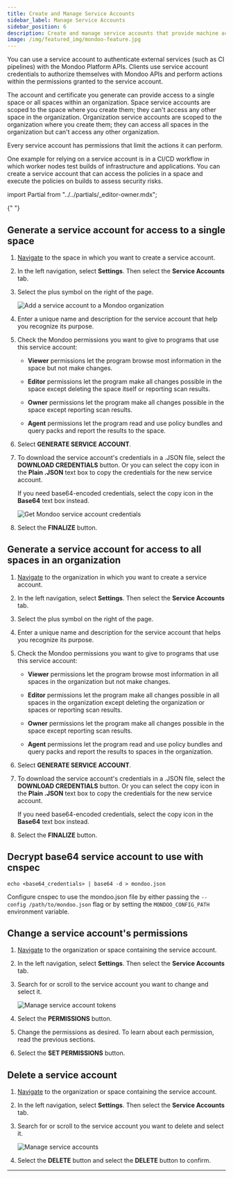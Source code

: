```yaml
---
title: Create and Manage Service Accounts
sidebar_label: Manage Service Accounts
sidebar_position: 6
description: Create and manage service accounts that provide machine access to Mondoo Platform.
image: /img/featured_img/mondoo-feature.jpg
---
```


You can use a service account to authenticate external services (such as CI pipelines) with the Mondoo Platform APIs. Clients use service account credentials to authorize themselves with Mondoo APIs and perform actions within the permissions granted to the service account.

The account and certificate you generate can provide access to a single space or all spaces within an organization. Space service accounts are scoped to the space where you create them; they can't access any other space in the organization. Organization service accounts are scoped to the organization where you create them; they can access all spaces in the organization but can't access any other organization.

Every service account has permissions that limit the actions it can perform.

One example for relying on a service account is in a CI/CD workflow in which worker nodes test builds of infrastructure and applications. You can create a service account that can access the policies in a space and execute the policies on builds to assess security risks.

import Partial from "../../partials/_editor-owner.mdx";

<Partial />{" "}

## Generate a service account for access to a single space

1. [Navigate](/platform/start/navigate/) to the space in which you want to create a service account.

2. In the left navigation, select **Settings**. Then select the **Service Accounts** tab.

3. Select the plus symbol on the right of the page.

   ![Add a service account to a Mondoo organization](/img/platform/maintain/access/add-service-account.png)

4. Enter a unique name and description for the service account that help you recognize its purpose.

5. Check the Mondoo permissions you want to give to programs that use this service account:

   - **Viewer** permissions let the program browse most information in the space but not make changes.

   - **Editor** permissions let the program make all changes possible in the space except deleting the space itself or reporting scan results.

   - **Owner** permissions let the program make all changes possible in the space except reporting scan results.

   - **Agent** permissions let the program read and use policy bundles and query packs and report the results to the space.

6. Select **GENERATE SERVICE ACCOUNT**.

7. To download the service account's credentials in a .JSON file, select the **DOWNLOAD CREDENTIALS** button. Or you can select the copy icon in the **Plain .JSON** text box to copy the credentials for the new service account.

   If you need base64-encoded credentials, select the copy icon in the **Base64** text box instead.

   ![Get Mondoo service account credentials](/img/platform/maintain/access/credentials.png)

8. Select the **FINALIZE** button.

## Generate a service account for access to all spaces in an organization

1. [Navigate](/platform/start/navigate/) to the organization in which you want to create a service account.

2. In the left navigation, select **Settings**. Then select the **Service Accounts** tab.

3. Select the plus symbol on the right of the page.

4. Enter a unique name and description for the service account that helps you recognize its purpose.

5. Check the Mondoo permissions you want to give to programs that use this service account:

   - **Viewer** permissions let the program browse most information in all spaces in the organization but not make changes.

   - **Editor** permissions let the program make all changes possible in all spaces in the organization except deleting the organization or spaces or reporting scan results.

   - **Owner** permissions let the program make all changes possible in the space except reporting scan results.

   - **Agent** permissions let the program read and use policy bundles and query packs and report the results to spaces in the organization.

6. Select **GENERATE SERVICE ACCOUNT**.

7. To download the service account's credentials in a .JSON file, select the **DOWNLOAD CREDENTIALS** button. Or you can select the copy icon in the **Plain .JSON** text box to copy the credentials for the new service account.

   If you need base64-encoded credentials, select the copy icon in the **Base64** text box instead.

8. Select the **FINALIZE** button.

## Decrypt base64 service account to use with cnspec

```shell
echo <base64_credentials> | base64 -d > mondoo.json
```

Configure cnspec to use the mondoo.json file by either passing the `--config /path/to/mondoo.json` flag or by setting the `MONDOO_CONFIG_PATH` environment variable.

## Change a service account's permissions

1. [Navigate](/platform/start/navigate/) to the organization or space containing the service account.

2. In the left navigation, select **Settings**. Then select the **Service Accounts** tab.

3. Search for or scroll to the service account you want to change and select it.

   ![Manage service account tokens](/img/platform/maintain/access/select-service-account.png)

4. Select the **PERMISSIONS** button.

5. Change the permissions as desired. To learn about each permission, read the previous sections.

6. Select the **SET PERMISSIONS** button.

## Delete a service account

1. [Navigate](/platform/start/navigate/) to the organization or space containing the service account.

2. In the left navigation, select **Settings**. Then select the **Service Accounts** tab.

3. Search for or scroll to the service account you want to delete and select it.

   ![Manage service accounts](/img/platform/maintain/access/select-service-account.png)

4. Select the **DELETE** button and select the **DELETE** button to confirm.

---
